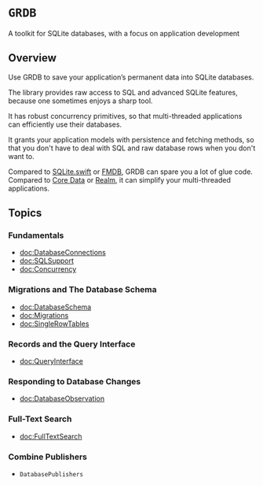 # ``GRDB``

A toolkit for SQLite databases, with a focus on application development

## Overview

Use GRDB to save your application’s permanent data into SQLite databases.

The library provides raw access to SQL and advanced SQLite features, because one sometimes enjoys a sharp tool.

It has robust concurrency primitives, so that multi-threaded applications can efficiently use their databases.

It grants your application models with persistence and fetching methods, so that you don't have to deal with SQL and raw database rows when you don't want to.

Compared to [SQLite.swift](https://github.com/stephencelis/SQLite.swift) or [FMDB](https://github.com/ccgus/fmdb), GRDB can spare you a lot of glue code. Compared to [Core Data](https://developer.apple.com/library/content/documentation/Cocoa/Conceptual/CoreData/) or [Realm](http://realm.io), it can simplify your multi-threaded applications.

## Topics

### Fundamentals

- <doc:DatabaseConnections>
- <doc:SQLSupport>
- <doc:Concurrency>

### Migrations and The Database Schema

- <doc:DatabaseSchema>
- <doc:Migrations>
- <doc:SingleRowTables>

### Records and the Query Interface

- <doc:QueryInterface>

### Responding to Database Changes

- <doc:DatabaseObservation>

### Full-Text Search

- <doc:FullTextSearch>

### Combine Publishers

- ``DatabasePublishers``
